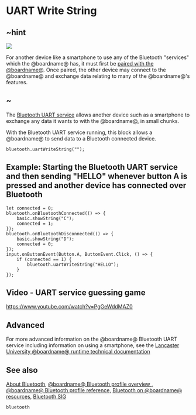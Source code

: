 # UART Write String

## ~hint
![](/static/bluetooth/Bluetooth_SIG.png)

For another device like a smartphone to use any of the Bluetooth "services" which the @boardname@ has, it must first be [paired with the @boardname@](/reference/bluetooth/bluetooth-pairing). Once paired, the other device may connect to the @boardname@ and exchange data relating to many of the @boardname@'s features.

## ~

The [Bluetooth UART service](/reference/bluetooth/start-uart-service) allows another device such as a smartphone to exchange any data it wants to with the @boardname@, in small chunks. 

With the Bluetooth UART service running, this block allows a @boardname@ to send data to a Bluetooth connected device.

```sig
bluetooth.uartWriteString("");
```

## Example: Starting the Bluetooth UART service and then sending "HELLO" whenever button A is pressed and another device has connected over Bluetooth

```blocks
let connected = 0;
bluetooth.onBluetoothConnected(() => {
    basic.showString("C");
    connected = 1;
});
bluetooth.onBluetoothDisconnected(() => {
    basic.showString("D");
    connected = 0;
});
input.onButtonEvent(Button.A, ButtonEvent.Click, () => {
    if (connected == 1) {
        bluetooth.uartWriteString("HELLO");
    }
});
```

## Video - UART service guessing game

https://www.youtube.com/watch?v=PgGeWddMAZ0

## Advanced
 
For more advanced information on the @boardname@ Bluetooth UART service including information on using a smartphone, see the [Lancaster University @boardname@ runtime technical documentation](http://lancaster-university.github.io/microbit-docs/ble/uart-service/)

## See also

[About Bluetooth](/reference/bluetooth/about-bluetooth), [@boardname@ Bluetooth profile overview ](http://lancaster-university.github.io/microbit-docs/ble/profile/), [@boardname@ Bluetooth profile reference](http://lancaster-university.github.io/microbit-docs/resources/bluetooth/microbit-profile-V1.9-Level-2.pdf),  [Bluetooth on @boardname@ resources](http://bluetooth-mdw.blogspot.co.uk/p/bbc-microbit.html), [Bluetooth SIG](https://www.bluetooth.com)

```package
bluetooth
```
